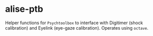 # alise-ptb

Helper functions for `Psychtoolbox` to interface with Digitimer (shock calibration) and Eyelink (eye-gaze calibration). 
Operates using `octave`. 
